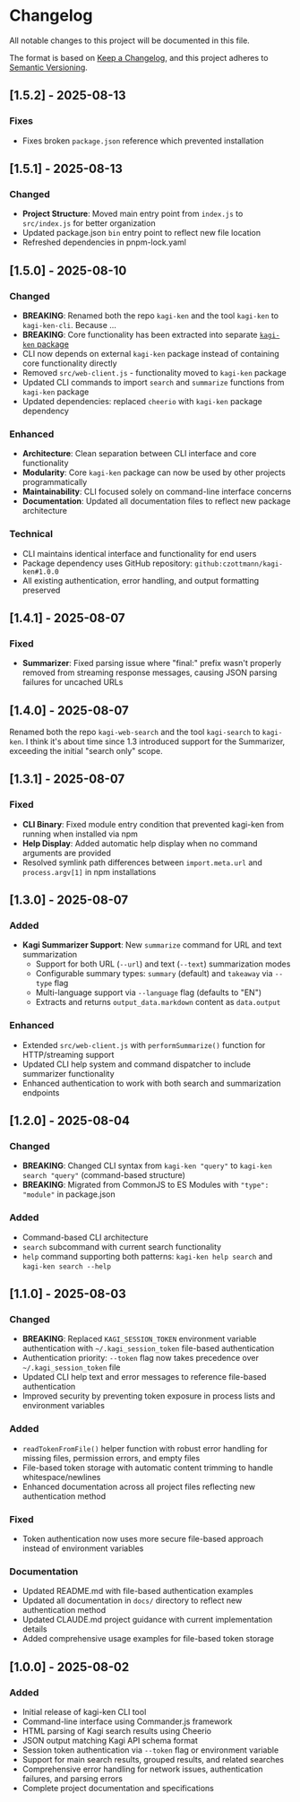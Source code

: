 # Changelog

All notable changes to this project will be documented in this file.

The format is based on [Keep a Changelog](https://keepachangelog.com/en/1.0.0/),
and this project adheres to [Semantic Versioning](https://semver.org/spec/v2.0.0.html).

## [1.5.2] - 2025-08-13

### Fixes
- Fixes broken `package.json` reference which prevented installation

## [1.5.1] - 2025-08-13

### Changed
- **Project Structure**: Moved main entry point from `index.js` to `src/index.js` for better organization
- Updated package.json `bin` entry point to reflect new file location
- Refreshed dependencies in pnpm-lock.yaml

## [1.5.0] - 2025-08-10

### Changed
- **BREAKING**: Renamed both the repo `kagi-ken` and the tool `kagi-ken` to `kagi-ken-cli`. Because …
- **BREAKING**: Core functionality has been extracted into separate [`kagi-ken` package](https://github.com/czottmann/kagi-ken)
- CLI now depends on external `kagi-ken` package instead of containing core functionality directly
- Removed `src/web-client.js` - functionality moved to `kagi-ken` package
- Updated CLI commands to import `search` and `summarize` functions from `kagi-ken` package
- Updated dependencies: replaced `cheerio` with `kagi-ken` package dependency

### Enhanced
- **Architecture**: Clean separation between CLI interface and core functionality
- **Modularity**: Core `kagi-ken` package can now be used by other projects programmatically
- **Maintainability**: CLI focused solely on command-line interface concerns
- **Documentation**: Updated all documentation files to reflect new package architecture

### Technical
- CLI maintains identical interface and functionality for end users
- Package dependency uses GitHub repository: `github:czottmann/kagi-ken#1.0.0`
- All existing authentication, error handling, and output formatting preserved


## [1.4.1] - 2025-08-07

### Fixed
- **Summarizer**: Fixed parsing issue where "final:" prefix wasn't properly removed from streaming response messages, causing JSON parsing failures for uncached URLs

## [1.4.0] - 2025-08-07

Renamed both the repo `kagi-web-search` and the tool `kagi-search` to `kagi-ken`. I think it's about time since 1.3 introduced support for the Summarizer, exceeding the initial "search only" scope.


## [1.3.1] - 2025-08-07

### Fixed
- **CLI Binary**: Fixed module entry condition that prevented kagi-ken from running when installed via npm
- **Help Display**: Added automatic help display when no command arguments are provided
- Resolved symlink path differences between `import.meta.url` and `process.argv[1]` in npm installations

## [1.3.0] - 2025-08-07

### Added
- **Kagi Summarizer Support**: New `summarize` command for URL and text summarization
    - Support for both URL (`--url`) and text (`--text`) summarization modes
    - Configurable summary types: `summary` (default) and `takeaway` via `--type` flag
    - Multi-language support via `--language` flag (defaults to "EN")
    - Extracts and returns `output_data.markdown` content as `data.output`

### Enhanced
- Extended `src/web-client.js` with `performSummarize()` function for HTTP/streaming support
- Updated CLI help system and command dispatcher to include summarizer functionality
- Enhanced authentication to work with both search and summarization endpoints

## [1.2.0] - 2025-08-04

### Changed
- **BREAKING**: Changed CLI syntax from `kagi-ken "query"` to `kagi-ken search "query"` (command-based structure)
- **BREAKING**: Migrated from CommonJS to ES Modules with `"type": "module"` in package.json

### Added
- Command-based CLI architecture
- `search` subcommand with current search functionality
- `help` command supporting both patterns: `kagi-ken help search` and `kagi-ken search --help`


## [1.1.0] - 2025-08-03

### Changed
- **BREAKING**: Replaced `KAGI_SESSION_TOKEN` environment variable authentication with `~/.kagi_session_token` file-based authentication
- Authentication priority: `--token` flag now takes precedence over `~/.kagi_session_token` file
- Updated CLI help text and error messages to reference file-based authentication
- Improved security by preventing token exposure in process lists and environment variables

### Added
- `readTokenFromFile()` helper function with robust error handling for missing files, permission errors, and empty files
- File-based token storage with automatic content trimming to handle whitespace/newlines
- Enhanced documentation across all project files reflecting new authentication method

### Fixed
- Token authentication now uses more secure file-based approach instead of environment variables

### Documentation
- Updated README.md with file-based authentication examples
- Updated all documentation in `docs/` directory to reflect new authentication method
- Updated CLAUDE.md project guidance with current implementation details
- Added comprehensive usage examples for file-based token storage

## [1.0.0] - 2025-08-02

### Added
- Initial release of kagi-ken CLI tool
- Command-line interface using Commander.js framework
- HTML parsing of Kagi search results using Cheerio
- JSON output matching Kagi API schema format
- Session token authentication via `--token` flag or environment variable
- Support for main search results, grouped results, and related searches
- Comprehensive error handling for network issues, authentication failures, and parsing errors
- Complete project documentation and specifications
